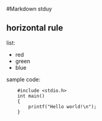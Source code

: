 #Markdown stduy

horizontal rule
---

list:

*   red	
*   green	
*   blue

  sample code:

		#include <stdio.h>
		int main()
		{
			printf("Hello world!\n");
		}
